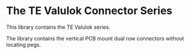 # The TE Valulok Connector Series

This library contains the TE Valulok series.

The library contains the vertical PCB mount dual row connectors without locating pegs.

